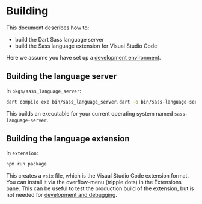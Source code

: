 # Building

This document describes how to:

- build the Dart Sass language server
- build the Sass language extension for Visual Studio Code

Here we assume you have set up a [development environment](./development-environment.md).

## Building the language server

In `pkgs/sass_language_server`:

```sh
dart compile exe bin/sass_language_server.dart -o bin/sass-language-server
```

This builds an executable for your current operating system named `sass-language-server`.

## Building the language extension

In `extension`:

```sh
npm run package
```

This creates a `vsix` file, which is the Visual Studio Code extension format. You can install it via the overflow-menu (tripple dots) in the Extensions pane. This can be useful to test the production build of the extension, but is not needed for [development and debugging](./debugging.md).
